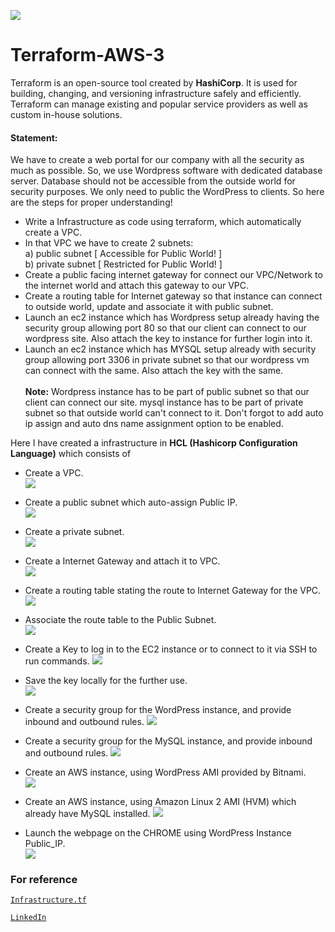 ![](images/terraws.png)
# Terraform-AWS-3
Terraform is an open-source tool created by **HashiCorp**. It is used for building, changing, and versioning infrastructure safely and efficiently. Terraform can manage existing and popular service providers as well as custom in-house solutions. </br>

#### Statement: 
We have to create a web portal for our company with all the security as much as possible.
So, we use Wordpress software with dedicated database server.
Database should not be accessible from the outside world for security purposes.
We only need to public the WordPress to clients.
So here are the steps for proper understanding!
* Write a Infrastructure as code using terraform, which automatically create a VPC.
* In that VPC we have to create 2 subnets:
  <br>  a)  public  subnet [ Accessible for Public World! ] 
  <br>  b)  private subnet [ Restricted for Public World! ]
* Create a public facing internet gateway for connect our VPC/Network to the internet world and attach this gateway to our VPC.
* Create  a routing table for Internet gateway so that instance can connect to outside world, update and associate it with public subnet.
* Launch an ec2 instance which has Wordpress setup already having the security group allowing  port 80 so that our client can connect to our wordpress site.
Also attach the key to instance for further login into it.
* Launch an ec2 instance which has MYSQL setup already with security group allowing  port 3306 in private subnet so that our wordpress vm can connect with the same.
Also attach the key with the same. <br><br>
**Note:** Wordpress instance has to be part of public subnet so that our client can connect our site. 
mysql instance has to be part of private  subnet so that outside world can't connect to it.
Don't forgot to add auto ip assign and auto dns name assignment option to be enabled.

Here I have created a infrastructure in **HCL (Hashicorp Configuration Language)** which consists of 
<br/>
* Create a VPC.                                                                     
![](images/vpc.png)

* Create a public subnet which auto-assign Public IP.                                          
![](images/publicsubnet.png)

* Create a private subnet.                                                           
![](images/privatesubnet.png)

* Create a Internet Gateway and attach it to VPC.                                          
![](images/ig.png)

* Create a routing table stating the route to Internet Gateway for the VPC.
![](images/routetable.png)

* Associate the route table to the Public Subnet.                                            
![](images/rta.png)

* Create a Key to log in to the EC2 instance or to connect to it via SSH to run commands.
![](images/key.png)

* Save the key locally for the further use.                                               
![](images/skey.png)

* Create a security group for the WordPress instance, and provide inbound and outbound rules.
![](images/wsg.png)

* Create a security group for the MySQL instance, and provide inbound and outbound rules.
![](images/ssg.png)

* Create an AWS instance, using WordPress AMI provided by Bitnami.                                   
![](images/winstance.png)

* Create an AWS instance, using Amazon Linux 2 AMI (HVM) which already have MySQL installed.
![](images/sinstance.png)

* Launch the webpage on the CHROME using WordPress Instance Public_IP.              
![](images/chrome.png)

### For reference<br/>
[`Infrastructure.tf`](https://github.com/Sparsh-Agrawal/Terraform-AWS-3/blob/master/infra.tf)

[`LinkedIn`]()
